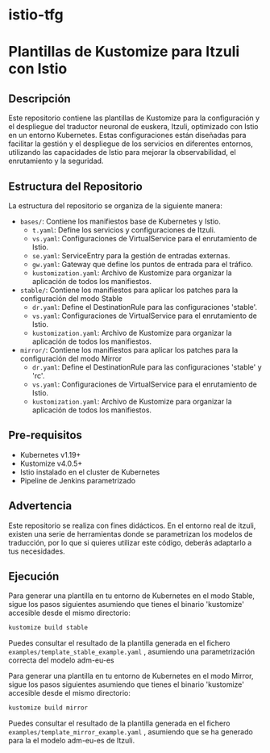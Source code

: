 # istio-tfg

# Plantillas de Kustomize para Itzuli con Istio

## Descripción
Este repositorio contiene las plantillas de Kustomize para la configuración y el despliegue del traductor neuronal de euskera, Itzuli, optimizado con Istio en un entorno Kubernetes. Estas configuraciones están diseñadas para facilitar la gestión y el despliegue de los servicios en diferentes entornos, utilizando las capacidades de Istio para mejorar la observabilidad, el enrutamiento y la seguridad.

## Estructura del Repositorio
La estructura del repositorio se organiza de la siguiente manera:
- `bases/`: Contiene los manifiestos base de Kubernetes y Istio.
  - `t.yaml`: Define los servicios y configuraciones de Itzuli.
  - `vs.yaml`: Configuraciones de VirtualService para el enrutamiento de Istio.
  - `se.yaml`: ServiceEntry para la gestión de entradas externas.
  - `gw.yaml`: Gateway que define los puntos de entrada para el tráfico.
  - `kustomization.yaml`: Archivo de Kustomize para organizar la aplicación de todos los manifiestos.
- `stable/`: Contiene los manifiestos para aplicar los patches para la configuración del modo Stable
  - `dr.yaml`: Define el DestinationRule para las configuraciones 'stable'.
  - `vs.yaml`: Configuraciones de VirtualService para el enrutamiento de Istio.
  - `kustomization.yaml`: Archivo de Kustomize para organizar la aplicación de todos los manifiestos.
- `mirror/`: Contiene los manifiestos para aplicar los patches para la configuración del modo Mirror
  - `dr.yaml`: Define el DestinationRule para las configuraciones 'stable' y 'rc'.
  - `vs.yaml`: Configuraciones de VirtualService para el enrutamiento de Istio.
  - `kustomization.yaml`: Archivo de Kustomize para organizar la aplicación de todos los manifiestos.

## Pre-requisitos
- Kubernetes v1.19+
- Kustomize v4.0.5+
- Istio instalado en el cluster de Kubernetes
- Pipeline de Jenkins parametrizado

## Advertencia

Este repositorio se realiza con fines didácticos. En el entorno real de itzuli, existen una serie de herramientas donde se parametrizan los modelos de traducción, por lo que si quieres utilizar este código, deberás adaptarlo a tus necesidades.

## Ejecución
Para generar una plantilla en tu entorno de Kubernetes en el modo Stable, sigue los pasos siguientes asumiendo que tienes el binario 'kustomize' accesible desde el mismo directorio:
```bash
kustomize build stable
```
Puedes consultar el resultado de la plantilla generada en el fichero `examples/template_stable_example.yaml` , asumiendo una parametrización correcta del modelo adm-eu-es

Para generar una plantilla en tu entorno de Kubernetes en el modo Mirror, sigue los pasos siguientes asumiendo que tienes el binario 'kustomize' accesible desde el mismo directorio:
```bash
kustomize build mirror
```
Puedes consultar el resultado de la plantilla generada en el fichero `examples/template_mirror_example.yaml` , asumiendo que se ha generado para la el modelo adm-eu-es de Itzuli.

